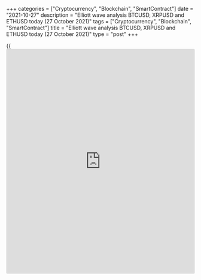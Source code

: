 +++
categories = ["Cryptocurrency", "Blockchain", "SmartContract"]
date = "2021-10-27"
description = "Elliott wave analysis BTCUSD, XRPUSD and ETHUSD today (27 October 2021)"
tags = ["Cryptocurrency", "Blockchain", "SmartContract"]
title = "Elliott wave analysis BTCUSD, XRPUSD and ETHUSD today (27 October 2021)"
type = "post"
+++

{{<iframe id="large-banner" src="https://www.bounty.group/#slide=19.0" width="100%" height="600" scrolling="no" style="border: 0px solid rgb(216, 221, 230); border-radius: 3px;">}}

2021-10-27

2021-10-27

Short-term forecast for BTCUSD, XRPUSD and ETHUSD 27.10.2021Roman Onegin

I welcome my readers!

I have prepared a short-term cryptocurrency forecast based on Elliott
wave analysis of Bitcoin, Ripple, and Ethereum. I offer entry signals to
trade each cryptocurrency.

Ripple should soon finish a short correction, which will be followed by
an impulse upwave.

The article covers the following subjects:

##  **Elliott wave Bitcoin analysis**

The hourly BTCUSD price chart displays the third wave of the large
upward correction [B], the impulse wave (C). The (C) wave is composed of
five sub-waves marked with red letters 1-2-3-4-5. Correction 4 is
currently unfolding as a simple zigzag [A]-[B]-[C]. Impulse [A] has
finished, correction [B] could finish at a level of 63790.00, as
outlined in the chart. One could enter purchases in the current
situation.

### Trading plan for [BTCUSD][1] today:

Buy 61101.00, TP 63790.00

* * *

##  **Elliott wave Ripple analysis**

The hourly timeframe displays the upward linking wave X, unfolding as a
triple zigzag [W]-[X]-[Y]-[X]-[Z]. The first four sub-waves of the
zigzag have completed, and the final sub-wave is still developing. The
final motive wave [Z], like the [Y] wave, should be developing as a
standard zigzag (A)-(B)-(C). The bearish correction (B) should finish
soon; next, the price will start rising in the (C) impulse towards a
level of 1.226, marked by subwave [Y].

### Trading plan for [XRPUSD][2] **** today:

Buy 1.112, TP 1.226

* * *

##  **Elliott wave Ethereum analysis**

The ETHUSD market is forming a large corrective wave B, with the final
impulse wave [C] developing inside. Sub-waves (1)-(2)-(3)-(4) have
completed in the [C] wave. The final sub-wave (5) is still unfolding; it
is about to end at a level around 4360.00, marked by the impulse sub-
wave (3). One could enter purchases in the current situation.

### Trading plan for [ETHUSD][3] **** today:

Buy 4257.03, TP 4360.00

* * *

P.S. Did you like my article? Share it in social networks: it will be
the best “thank you" :)

Ask me questions and comment below. I’ll be glad to answer your
questions and give necessary explanations.

 **Useful links:**

  * I recommend trying to trade with a reliable broker [here][4]. The system allows you to trade by yourself or copy successful traders from all across the globe.
  * Use my promo-code BLOG for getting deposit bonus 50% on LiteForex platform. Just enter this code in the appropriate field while [depositing][5] your trading account.
  * Telegram chat for traders: <t.me/liteforexengchat>. We are sharing the signals and trading experience
  * Telegram channel with high-quality analytics, Forex reviews, training articles, and other useful things for traders <t.me/liteforex>

## Price chart of BTCUSD in real time mode

The content of this article reflects the author’s opinion and does not
necessarily reflect the official position of LiteForex. The material
published on this page is provided for informational purposes only and
should not be considered as the provision of investment advice for the
purposes of Directive 2004/39/EC.

Rate this article:

{{value}}

( {{count}} {{title}} )

   1. my.liteforex.com/trading/chart?symbol=BTCUSD
   2. my.liteforex.com/trading/chart?symbol=XRPUSD
   3. my.liteforex.com/trading/chart?symbol=ETHUSD
   4. my.liteforex.com/?category=analysts-opinions&slug=short-term-forecast-for-[BTC](https://www.playgroundfx.com/blog/who-is-the-creator-of-bitcoin/)usd-xrpusd-and-ethusd-27102021&openPopup=%2Fregistration%2Fpopup&utm_source=blog&utm_medium=article&utm_campaign=bonus
   5. my.liteforex.com/deposit/?category=analysts-opinions&slug=short-term-forecast-for-[BTC](https://www.playgroundfx.com/blog/who-is-the-creator-of-bitcoin/)usd-xrpusd-and-ethusd-27102021&promo_code=BLOG&utm_source=blog&utm_medium=article&utm_campaign=bonus